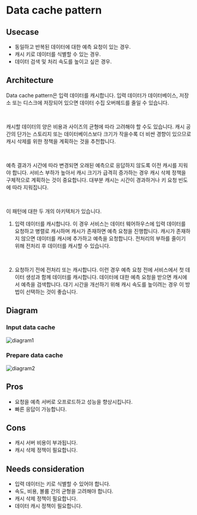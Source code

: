 # Data cache pattern

## Usecase
- 동일하고 반복된 데이터에 대한 예측 요청이 있는 경우.
- 캐시 키로 데이터를 식별할 수 있는 경우.
- 데이터 검색 및 처리 속도를 높이고 싶은 경우.


## Architecture
Data cache pattern은 입력 데이터를 캐시합니다. 입력 데이터가 데이터베이스, 저장소 또는 디스크에 저장되어 있으면 데이터 수집 오버헤드를 줄일 수 있습니다. 

<br>

캐시할 데이터의 양은 비용과 사이즈의 균형에 따라 고려해야 할 수도 있습니다. 캐시 공간의 단가는 스토리지 또는 데이터베이스보다 크기가 작을수록 더 비싼 경향이 있으므로 캐시 삭제를 위한 정책을 계획하는 것을 추천합니다.

<br>

예측 결과가 시간에 따라 변경되면 오래된 예측으로 응답하지 않도록 이전 캐시를 지워야 합니다. 서비스 부하가 높아서 캐시 크기가 급격히 증가하는 경우 캐시 삭제 정책을 구체적으로 계획하는 것이 중요합니다. 대부분 캐시는 시간이 경과하거나 키 요청 빈도에 따라 지워집니다.

<br>

이 패턴에 대한 두 개의 아키텍처가 있습니다.

1. 입력 데이터를 캐시합니다. 이 경우 서비스는 데이터 웨어하우스에 입력 데이터를 요청하고 병렬로 캐시하며 캐시가 존재하면 예측 요청을 진행합니다. 캐시가 존재하지 않으면 데이터를 캐시에 추가하고 예측을 요청합니다. 전처리의 부하를 줄이기 위해 전처리 후 데이터를 캐시할 수 있습니다.

<br>

2. 요청하기 전에 전처리 또는 캐시합니다. 이런 경우 예측 요청 전에 서비스에서 첫 데이터 생성과 함께 데이터를 캐시합니다. 데이터에 대한 예측 요청을 받으면 캐시에서 예측을 검색합니다. 대기 시간을 개선하기 위해 캐시 속도를 높이려는 경우 이 방법이 선택하는 것이 좋습니다.


## Diagram
### Input data cache
![diagram1](diagram1.png)

### Prepare data cache
![diagram2](diagram2.png)


## Pros
- 요청을 예측 서버로 오프로드하고 성능을 향상시킵니다.
- 빠른 응답이 가능합니다.

## Cons
- 캐시 서버 비용이 부과됩니다.
- 캐시 삭제 정책이 필요합니다.

## Needs consideration
- 입력 데이터는 키로 식별할 수 있어야 합니다.
- 속도, 비용, 볼륨 간의 균형을 고려해야 합니다.
- 캐시 삭제 정책이 필요합니다.
- 데이터 캐시 정책이 필요합니다.
